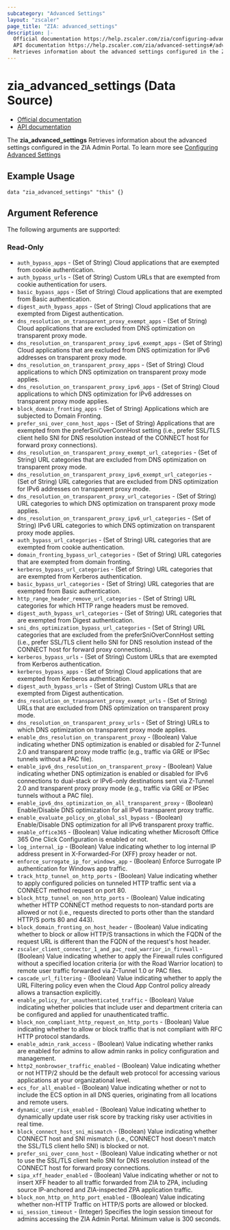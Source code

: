 ```yaml
---
subcategory: "Advanced Settings"
layout: "zscaler"
page_title: "ZIA: advanced_settings"
description: |-
  Official documentation https://help.zscaler.com/zia/configuring-advanced-settings
  API documentation https://help.zscaler.com/zia/advanced-settings#/advancedSettings-get
  Retrieves information about the advanced settings configured in the ZIA Admin Portal
---
```


# zia_advanced_settings (Data Source)

* [Official documentation](https://help.zscaler.com/zia/configuring-advanced-settings)
* [API documentation](https://help.zscaler.com/zia/advanced-settings#/advancedSettings-get)

The **zia_advanced_settings** Retrieves information about the advanced settings configured in the ZIA Admin Portal. To learn more see [Configuring Advanced Settings](https://help.zscaler.com/zia/configuring-advanced-settings)

## Example Usage

```hcl
data "zia_advanced_settings" "this" {}
```

## Argument Reference

The following arguments are supported:

### Read-Only

* `auth_bypass_apps` - (Set of String) Cloud applications that are exempted from cookie authentication.
* `auth_bypass_urls` - (Set of String) Custom URLs that are exempted from cookie authentication for users.
* `basic_bypass_apps` - (Set of String) Cloud applications that are exempted from Basic authentication.
* `digest_auth_bypass_apps` - (Set of String) Cloud applications that are exempted from Digest authentication.
* `dns_resolution_on_transparent_proxy_exempt_apps` - (Set of String) Cloud applications that are excluded from DNS optimization on transparent proxy mode.
* `dns_resolution_on_transparent_proxy_ipv6_exempt_apps` - (Set of String) Cloud applications that are excluded from DNS optimization for IPv6 addresses on transparent proxy mode.
* `dns_resolution_on_transparent_proxy_apps` - (Set of String) Cloud applications to which DNS optimization on transparent proxy mode applies.
* `dns_resolution_on_transparent_proxy_ipv6_apps` - (Set of String) Cloud applications to which DNS optimization for IPv6 addresses on transparent proxy mode applies.
* `block_domain_fronting_apps` - (Set of String) Applications which are subjected to Domain Fronting.
* `prefer_sni_over_conn_host_apps` - (Set of String) Applications that are exempted from the preferSniOverConnHost setting (i.e., prefer SSL/TLS client hello SNI for DNS resolution instead of the CONNECT host for forward proxy connections).
* `dns_resolution_on_transparent_proxy_exempt_url_categories` - (Set of String) URL categories that are excluded from DNS optimization on transparent proxy mode.
* `dns_resolution_on_transparent_proxy_ipv6_exempt_url_categories` - (Set of String) URL categories that are excluded from DNS optimization for IPv6 addresses on transparent proxy mode.
* `dns_resolution_on_transparent_proxy_url_categories` - (Set of String) URL categories to which DNS optimization on transparent proxy mode applies.
* `dns_resolution_on_transparent_proxy_ipv6_url_categories` - (Set of String) IPv6 URL categories to which DNS optimization on transparent proxy mode applies.
* `auth_bypass_url_categories` - (Set of String) URL categories that are exempted from cookie authentication.
* `domain_fronting_bypass_url_categories` - (Set of String) URL categories that are exempted from domain fronting.
* `kerberos_bypass_url_categories` - (Set of String) URL categories that are exempted from Kerberos authentication.
* `basic_bypass_url_categories` - (Set of String) URL categories that are exempted from Basic authentication.
* `http_range_header_remove_url_categories` - (Set of String) URL categories for which HTTP range headers must be removed.
* `digest_auth_bypass_url_categories` - (Set of String) URL categories that are exempted from Digest authentication.
* `sni_dns_optimization_bypass_url_categories` - (Set of String) URL categories that are excluded from the preferSniOverConnHost setting (i.e., prefer SSL/TLS client hello SNI for DNS resolution instead of the CONNECT host for forward proxy connections).
* `kerberos_bypass_urls` - (Set of String) Custom URLs that are exempted from Kerberos authentication.
* `kerberos_bypass_apps` - (Set of String) Cloud applications that are exempted from Kerberos authentication.
* `digest_auth_bypass_urls` - (Set of String) Custom URLs that are exempted from Digest authentication.
* `dns_resolution_on_transparent_proxy_exempt_urls` - (Set of String) URLs that are excluded from DNS optimization on transparent proxy mode.
* `dns_resolution_on_transparent_proxy_urls` - (Set of String) URLs to which DNS optimization on transparent proxy mode applies.
* `enable_dns_resolution_on_transparent_proxy` - (Boolean) Value indicating whether DNS optimization is enabled or disabled for Z-Tunnel 2.0 and transparent proxy mode traffic (e.g., traffic via GRE or IPSec tunnels without a PAC file).
* `enable_ipv6_dns_resolution_on_transparent_proxy` - (Boolean) Value indicating whether DNS optimization is enabled or disabled for IPv6 connections to dual-stack or IPv6-only destinations sent via Z-Tunnel 2.0 and transparent proxy proxy mode (e.g., traffic via GRE or IPSec tunnels without a PAC file).
* `enable_ipv6_dns_optimization_on_all_transparent_proxy` - (Boolean) Enable/Disable DNS optimization for all IPv6 transparent proxy traffic.
* `enable_evaluate_policy_on_global_ssl_bypass` - (Boolean) Enable/Disable DNS optimization for all IPv6 transparent proxy traffic.
* `enable_office365` - (Boolean) Value indicating whether Microsoft Office 365 One Click Configuration is enabled or not.
* `log_internal_ip` - (Boolean) Value indicating whether to log internal IP address present in X-Forwarded-For (XFF) proxy header or not.
* `enforce_surrogate_ip_for_windows_app` - (Boolean) Enforce Surrogate IP authentication for Windows app traffic.
* `track_http_tunnel_on_http_ports` - (Boolean) Value indicating whether to apply configured policies on tunneled HTTP traffic sent via a CONNECT method request on port 80.
* `block_http_tunnel_on_non_http_ports` - (Boolean) Value indicating whether HTTP CONNECT method requests to non-standard ports are allowed or not (i.e., requests directed to ports other than the standard HTTP/S ports 80 and 443).
* `block_domain_fronting_on_host_header` - (Boolean) Value indicating whether to block or allow HTTP/S transactions in which the FQDN of the request URL is different than the FQDN of the request's host header.
* `zscaler_client_connector_1_and_pac_road_warrior_in_firewall` - (Boolean) Value indicating whether to apply the Firewall rules configured without a specified location criteria (or with the Road Warrior location) to remote user traffic forwarded via Z-Tunnel 1.0 or PAC files.
* `cascade_url_filtering` - (Boolean) Value indicating whether to apply the URL Filtering policy even when the Cloud App Control policy already allows a transaction explicitly.
* `enable_policy_for_unauthenticated_traffic` - (Boolean) Value indicating whether policies that include user and department criteria can be configured and applied for unauthenticated traffic.
* `block_non_compliant_http_request_on_http_ports` - (Boolean) Value indicating whether to allow or block traffic that is not compliant with RFC HTTP protocol standards.
* `enable_admin_rank_access` - (Boolean) Value indicating whether ranks are enabled for admins to allow admin ranks in policy configuration and management.
* `http2_nonbrowser_traffic_enabled` - (Boolean) Value indicating whether or not HTTP/2 should be the default web protocol for accessing various applications at your organizational level.
* `ecs_for_all_enabled` - (Boolean) Value indicating whether or not to include the ECS option in all DNS queries, originating from all locations and remote users.
* `dynamic_user_risk_enabled` - (Boolean) Value indicating whether to dynamically update user risk score by tracking risky user activities in real time.
* `block_connect_host_sni_mismatch` - (Boolean) Value indicating whether CONNECT host and SNI mismatch (i.e., CONNECT host doesn't match the SSL/TLS client hello SNI) is blocked or not.
* `prefer_sni_over_conn_host` - (Boolean) Value indicating whether or not to use the SSL/TLS client hello SNI for DNS resolution instead of the CONNECT host for forward proxy connections.
* `sipa_xff_header_enabled` - (Boolean) Value indicating whether or not to insert XFF header to all traffic forwarded from ZIA to ZPA, including source IP-anchored and ZIA-inspected ZPA application traffic.
* `block_non_http_on_http_port_enabled` - (Boolean) Value indicating whether non-HTTP Traffic on HTTP/S ports are allowed or blocked.
* `ui_session_timeout` - (Integer) Specifies the login session timeout for admins accessing the ZIA Admin Portal. Minimum value is 300 seconds.
